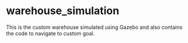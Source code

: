 # warehouse_simulation
This is the custom warehouse simulated using Gazebo and also contains the code to navigate to custom goal.
